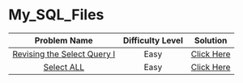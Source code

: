 # My_SQL_Files


 | Problem Name     |Difficulty Level|                     Solution|
 | :-: |:-:| :-: | 
 | [Revising the Select Query I](https://www.hackerrank.com/challenges/revising-the-select-query/problem?isFullScreen=true) | Easy|[Click Here]()|
 | [Select ALL](https://www.hackerrank.com/challenges/revising-the-select-query/problem?isFullScreen=true) | Easy|[Click Here]()|
 
